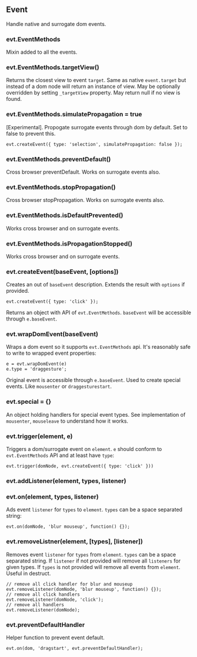 ## Event

Handle native and surrogate dom events.

### evt.EventMethods

Mixin added to all the events.

### evt.EventMethods.targetView()

Returns the closest view to event `target`. Same as native `event.target` but
instead of a dom node will return an instance of view. May be optionally overridden by
setting `_targetView` property. May return null if no view is found.

### evt.EventMethods.simulatePropagation = true

[Experimental]. Propogate surrogate events through dom by default. Set to false to prevent
this.

    evt.createEvent({ type: 'selection', simulatePropagation: false });

### evt.EventMethods.preventDefault()

Cross browser preventDefault. Works on surrogate events also.

### evt.EventMethods.stopPropagation()

Cross browser stopPropagation. Works on surrogate events also.

### evt.EventMethods.isDefaultPrevented()

Works cross browser and on surrogate events.

### evt.EventMethods.isPropagationStopped()

Works cross browser and on surrogate events.

### evt.createEvent(baseEvent, [options])

Creates an out of `baseEvent` description. Extends the result with
`options` if provided.

    evt.createEvent({ type: 'click' });

Returns an object with API of `evt.EventMethods`. `baseEvent` will be
accessible through `e.baseEvent`.

### evt.wrapDomEvent(baseEvent)

Wraps a dom event so it supports `evt.EventMethods` api. It's reasonably safe
to write to wrapped event properties:

    e = evt.wrapDomEvent(e)
    e.type = 'draggesture';

Original event is accessible through `e.baseEvent`.
Used to create special events. Like `mousenter` or `draggesturestart`.

### evt.special = {}

An object holding handlers for special event types. See implementation of `mousenter`,
`mouseleave` to understand how it works.

### evt.trigger(element, e)

Triggers a dom/surrogate event on `element`. `e` should conform to `evt.EventMethods`
API and at least have `type`:

    evt.trigger(domNode, evt.createEvent({ type: 'click' }))


### evt.addListener(element, types, listener)
### evt.on(element, types, listener)

Ads event `listener` for `types` to `element`. `types` can be a space separated string:

    evt.on(domNode, 'blur mouseup', function() {});

### evt.removeListner(element, [types], [listener])

Removes event `listener` for `types` from `element`. `types` can be a space separated string.
If `listener` if not provided will remove all `listeners` for given types. If `types` is
not provided will remove all events from `element`. Useful in destruct.

    // remove all click handler for blur and mouseup
    evt.removeListener(domNode, 'blur mouseup', function() {});
    // remove all click handlers
    evt.removeListener(domNode, 'click');
    // remove all handlers
    evt.removeListener(domNode);

### evt.preventDefaultHandler

Helper function to prevent event default.

    evt.on(dom, 'dragstart', evt.preventDefaultHandler);
